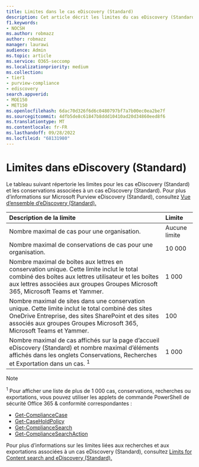 ```yaml
---
title: Limites dans le cas eDiscovery (Standard)
description: Cet article décrit les limites du cas eDiscovery (Standard) dans Microsoft 365.
f1.keywords:
- NOCSH
ms.author: robmazz
author: robmazz
manager: laurawi
audience: Admin
ms.topic: article
ms.service: O365-seccomp
ms.localizationpriority: medium
ms.collection:
- tier1
- purview-compliance
- ediscovery
search.appverid:
- MOE150
- MET150
ms.openlocfilehash: 6dac70d326f6d6c0480797bf7a7b00ec0ea2be7f
ms.sourcegitcommit: 4dfb5de8c61847b8ddd10410ad20d34860eed8f6
ms.translationtype: MT
ms.contentlocale: fr-FR
ms.lasthandoff: 09/28/2022
ms.locfileid: "68131980"
---
```

# <a name="limits-in-ediscovery-standard"></a>Limites dans eDiscovery (Standard)

Le tableau suivant répertorie les limites pour les cas eDiscovery (Standard) et les conservations associées à un cas eDiscovery (Standard). Pour plus d’informations sur Microsoft Purview eDiscovery (Standard), consultez [Vue d’ensemble d’eDiscovery (Standard).](./get-started-core-ediscovery.md)
    
  | Description de la limite | Limite |
  |:-----|:-----|
  |Nombre maximal de cas pour une organisation.  <br/> |Aucune limite  <br/> |
  |Nombre maximal de conservations de cas pour une organisation.  <br/> |10 000  <br/> |
  |Nombre maximal de boîtes aux lettres en conservation unique. Cette limite inclut le total combiné des boîtes aux lettres utilisateur et les boîtes aux lettres associées aux groupes Groupes Microsoft 365, Microsoft Teams et Yammer.  <br/> |1 000  <br/> |
  |Nombre maximal de sites dans une conservation unique. Cette limite inclut le total combiné des sites OneDrive Entreprise, des sites SharePoint et des sites associés aux groupes Groupes Microsoft 365, Microsoft Teams et Yammer.  <br/> |100  <br/> |
  |Nombre maximal de cas affichés sur la page d’accueil eDiscovery (Standard) et nombre maximal d’éléments affichés dans les onglets Conservations, Recherches et Exportation dans un cas. <sup>1</sup> |1 000|

   > [!NOTE]
   > <sup>1</sup> Pour afficher une liste de plus de 1 000 cas, conservations, recherches ou exportations, vous pouvez utiliser les applets de commande PowerShell de sécurité Office 365 & conformité correspondantes :
   > 
   > - [Get-ComplianceCase](/powershell/module/exchange/get-compliancecase)
   > - [Get-CaseHoldPolicy](/powershell/module/exchange/get-caseholdpolicy)
   > - [Get-ComplianceSearch](/powershell/module/exchange/get-compliancesearch)
   > - [Get-ComplianceSearchAction](/powershell/module/exchange/get-compliancesearchaction)

Pour plus d’informations sur les limites liées aux recherches et aux exportations associées à un cas eDiscovery (Standard), consultez [Limits for Content search and eDiscovery (Standard).](limits-for-content-search.md)